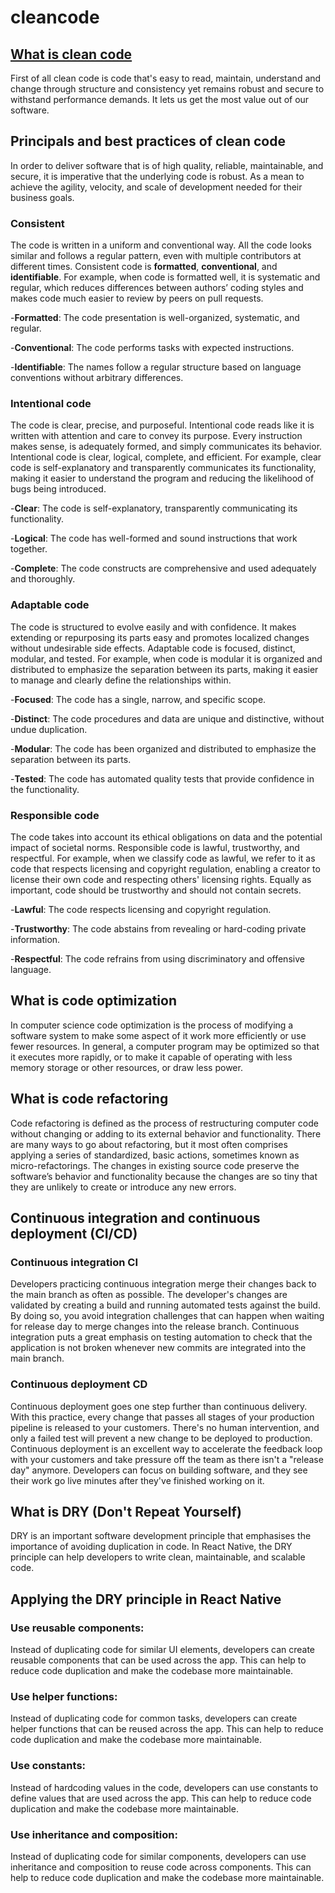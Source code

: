 # cleancode

## [What is clean code](https://www.sonarsource.com/solutions/clean-code/#:~:text=Clean%20Code%20is%20code%20that's,value%20out%20of%20your%20software.)
First of all clean code is code that's easy to read, maintain, understand and change through structure and consistency yet remains robust and secure to withstand performance demands. It lets us get the most value out of our software.

## Principals and best practices of clean code
In order to deliver software that is of high quality, reliable, maintainable, and secure, it is imperative that the underlying code is robust. As a mean to achieve the agility, velocity, and scale of development needed for their business goals. 

### Consistent 
The code is written in a uniform and conventional way. All the code looks similar and follows a regular pattern, even with multiple contributors at different times. Consistent code is **formatted**, **conventional**, and **identifiable**. For example, when code is formatted well, it is systematic and regular, which reduces differences between authors’ coding styles and makes code much easier to review by peers on pull requests.

-**Formatted**: The code presentation is well-organized, systematic, and regular.

-**Conventional**: The code performs tasks with expected instructions.

-**Identifiable**: The names follow a regular structure based on language conventions without arbitrary differences.

### Intentional code
The code is clear, precise, and purposeful. Intentional code reads like it is written with attention and care to convey its purpose. Every instruction makes sense, is adequately formed, and simply communicates its behavior. Intentional code is clear, logical, complete, and efficient. For example, clear code is self-explanatory and transparently communicates its functionality, making it easier to understand the program and reducing the likelihood of bugs being introduced.

-**Clear**: The code is self-explanatory, transparently communicating its functionality.

-**Logical**: The code has well-formed and sound instructions that work together.

-**Complete**: The code constructs are comprehensive and used adequately and thoroughly.

### Adaptable code
The code is structured to evolve easily and with confidence. It makes extending or repurposing its parts easy and promotes localized changes without undesirable side effects. Adaptable code is focused, distinct, modular, and tested. For example, when code is modular it is organized and distributed to emphasize the separation between its parts, making it easier to manage and clearly define the relationships within.

-**Focused**: The code has a single, narrow, and specific scope.

-**Distinct**: The code procedures and data are unique and distinctive, without undue duplication.

-**Modular**: The code has been organized and distributed to emphasize the separation between its parts.

-**Tested**: The code has automated quality tests that provide confidence in the functionality.

### Responsible code
The code takes into account its ethical obligations on data and the potential impact of societal norms. Responsible code is lawful, trustworthy, and respectful. For example, when we classify code as lawful, we refer to it as code that respects licensing and copyright regulation, enabling a creator to license their own code and respecting others' licensing rights. Equally as important, code should be trustworthy and should not contain secrets.

-**Lawful**: The code respects licensing and copyright regulation.

-**Trustworthy**: The code abstains from revealing or hard-coding private information.

-**Respectful**: The code refrains from using discriminatory and offensive language.

## What is code optimization
In computer science code optimization is the process of modifying a software system to make some aspect of it work more efficiently or use fewer resources. In general, a computer program may be optimized so that it executes more rapidly, or to make it capable of operating with less memory storage or other resources, or draw less power.

## What is code refactoring
Code refactoring is defined as the process of restructuring computer code without changing or adding to its external behavior and functionality. There are many ways to go about refactoring, but it most often comprises applying a series of standardized, basic actions, sometimes known as micro-refactorings. The changes in existing source code preserve the software’s behavior and functionality because the changes are so tiny that they are unlikely to create or introduce any new errors.

## Continuous integration and continuous deployment (CI/CD)
 
### Continuous integration CI
Developers practicing continuous integration merge their changes back to the main branch as often as possible. The developer's changes are validated by creating a build and running automated tests against the build. By doing so, you avoid integration challenges that can happen when waiting for release day to merge changes into the release branch.
Continuous integration puts a great emphasis on testing automation to check that the application is not broken whenever new commits are integrated into the main branch.

### Continuous deployment CD
Continuous deployment goes one step further than continuous delivery. With this practice, every change that passes all stages of your production pipeline is released to your customers. There's no human intervention, and only a failed test will prevent a new change to be deployed to production.
Continuous deployment is an excellent way to accelerate the feedback loop with your customers and take pressure off the team as there isn't a "release day" anymore. Developers can focus on building software, and they see their work go live minutes after they've finished working on it.

## What is DRY (Don't Repeat Yourself)
DRY is an important software development principle that emphasises the importance of avoiding duplication in code. 
In React Native, the DRY principle can help developers to write clean, maintainable, and scalable code.

## Applying the DRY principle in React Native
### Use reusable components:
Instead of duplicating code for similar UI elements, developers can create reusable components that can be used across the app. This can help to reduce code duplication and make the codebase more maintainable.

### Use helper functions:
Instead of duplicating code for common tasks, developers can create helper functions that can be reused across the app. This can help to reduce code duplication and make the codebase more maintainable.

### Use constants:
Instead of hardcoding values in the code, developers can use constants to define values that are used across the app. This can help to reduce code duplication and make the codebase more maintainable.

### Use inheritance and composition:
Instead of duplicating code for similar components, developers can use inheritance and composition to reuse code across components. This can help to reduce code duplication and make the codebase more maintainable.



